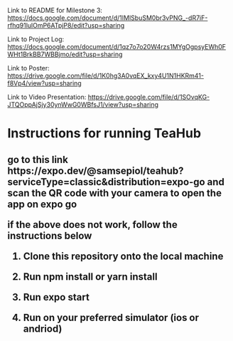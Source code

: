 Link to README for Milestone 3: https://docs.google.com/document/d/1IMlSbuSM0br3vPNG_-dR7iF-rfhq91lulOmP6ATpjP8/edit?usp=sharing

Link to Project Log: https://docs.google.com/document/d/1qz7o7o20W4rzs1MYgOgpsyEWh0FWHt1BrkBB7WBBjmo/edit?usp=sharing

Link to Poster: https://drive.google.com/file/d/1K0hg3A0vqEX_kxy4U1N1HKRm41-f8Vp4/view?usp=sharing

Link to Video Presentation: https://drive.google.com/file/d/1SOvqKG-JTQOppAjSjy30ynWwG0WBfsJ1/view?usp=sharing

<H1> 
Instructions for running TeaHub 

<H2>
  go to this link https://expo.dev/@samsepiol/teahub?serviceType=classic&distribution=expo-go 
and scan the QR code with your camera to open the app on expo go 
  
if the above does not work, follow the instructions below
  
1. Clone this repository onto the local machine 

2. Run npm install or yarn install 

3. Run expo start 

4. Run on your preferred simulator (ios or andriod) 
